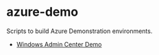 # azure-demo
Scripts to build Azure Demonstration environments.

* [Windows Admin Center Demo](./wacdemo)
